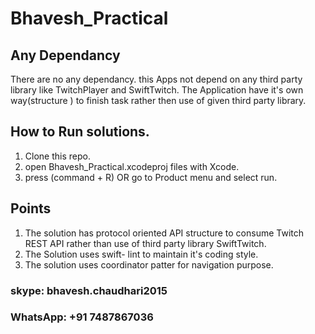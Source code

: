 # Bhavesh_Practical


## Any Dependancy

There are no any dependancy. this Apps not depend on any third party library like TwitchPlayer and SwiftTwitch. The Application have it's own way(structure ) to  finish task rather then use of given third party library.

## How to Run solutions.

1. Clone this repo. 
2. open Bhavesh_Practical.xcodeproj files with Xcode.
3. press (command + R) OR go to Product menu and select run.


## Points 

1. The solution has protocol oriented API structure to consume Twitch REST API rather than use of third party library  SwiftTwitch.
2. The Solution uses swift- lint to  maintain it's coding style.
3. The solution uses  coordinator patter for navigation purpose.




### skype: bhavesh.chaudhari2015
### WhatsApp: +91 7487867036














